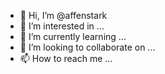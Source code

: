 - 👋 Hi, I’m @affenstark
- 👀 I’m interested in ...
- 🌱 I’m currently learning ...
- 💞️ I’m looking to collaborate on ...
- 📫 How to reach me ...

<!---
affenstark/affenstark is a ✨ special ✨ repository because its `README.md` (this file) appears on your GitHub profile.
You can click the Preview link to take a look at your changes.
--->
